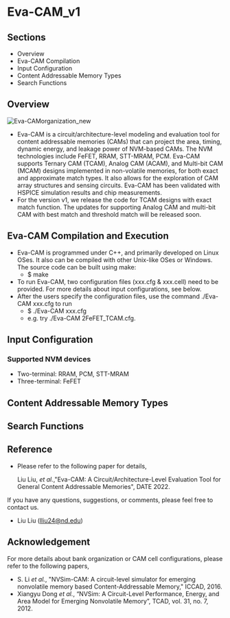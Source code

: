 


# Eva-CAM_v1

## Sections 
* Overview
* Eva-CAM Compilation
* Input Configuration
* Content Addressable Memory Types
* Search Functions



## Overview

![Eva-CAMorganization_new](https://user-images.githubusercontent.com/61231770/161645499-15faefd6-22d5-45d6-beca-f3e5f75f44b8.png)


* Eva-CAM is a circuit/architecture-level modeling and evaluation tool for content addressable memories (CAMs) that can project the area, timing, dynamic energy, and leakage power of NVM-based CAMs. The NVM technologies include FeFET, RRAM, STT-MRAM, PCM. Eva-CAM supports Ternary CAM (TCAM), Analog CAM (ACAM), and Multi-bit CAM (MCAM) designs implemented in non-volatile memories, for both exact and approximate match types. It also allows for the exploration of CAM array structures and sensing circuits. Eva-CAM has been validated with HSPICE simulation results and chip measurements. 
* For the version v1, we release the code for TCAM designs with exact match function. The updates for supporting Analog CAM and multi-bit CAM with best match and threshold match will be released soon. 

## Eva-CAM Compilation and Execution

* Eva-CAM is programmed under C++, and primarily developed on Linux OSes. It also can be compiled with other Unix-like OSes or Windows. The source code can be built using make:
  * $ make 
* To run Eva-CAM, two configuration files (xxx.cfg & xxx.cell) need to be provided. For more details about input configurations, see below. 
* After the users specify the configuration files, use the command ./Eva-CAM xxx.cfg to run
  * $ ./Eva-CAM xxx.cfg 
  * e.g. try ./Eva-CAM 2FeFET_TCAM.cfg.

## Input Configuration
### Supported NVM devices
* Two-terminal: RRAM, PCM, STT-MRAM
* Three-terminal: FeFET


## Content Addressable Memory Types

## Search Functions

## Reference

* Please refer to the following paper for details, 

    Liu Liu, _et al._,"Eva-CAM: A Circuit/Architecture-Level Evaluation Tool for General Content Addressable Memories", DATE 2022.
    
 If you have any questions, suggestions, or comments, please feel free to contact us. 
 
 * Liu Liu (lliu24@nd.edu)

## Acknowledgement

For more details about bank organization or CAM cell configurations, please refer to the following papers, 

* S. Li _et al._, "NVSim-CAM: A circuit-level simulator for emerging nonvolatile memory based Content-Addressable Memory," ICCAD, 2016.
* Xiangyu Dong _et al._, “NVSim: A Circuit-Level Performance, Energy, and Area Model for Emerging Nonvolatile Memory”, TCAD, vol. 31, no. 7, 2012.



